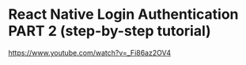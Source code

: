 # React Native Login Authentication PART 2 (step-by-step tutorial)
https://www.youtube.com/watch?v=_Fi86az2OV4
